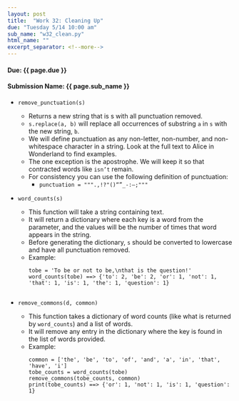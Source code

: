 ```yaml
---
layout: post
title:  "Work 32: Cleaning Up"
due: "Tuesday 5/14 10:00 am"
sub_name: "w32_clean.py"
html_name: ""
excerpt_separator: <!--more-->
---
```


#### Due: {{ page.due }}
#### Submission Name: {{ page.sub_name }}

- `remove_punctuation(s)`
  - Returns a new string that is s with all punctuation removed.
  - `s.replace(a, b)` will replace all occurrences of substring `a` in `s` with the new string, `b`.
  - We will define punctuation as any non-letter, non-number, and non-whitespace character in a string. Look at the full text to Alice in Wonderland to find examples.
  - The one exception is the apostrophe. We will keep it so that contracted words like `isn’t` remain.
  - For consistency you can use the following definition of punctuation:
    - `punctuation = """.,!?"()“”_-:—;"""`


- `word_counts(s)`
  * This function will take a string containing text.
  * It will return a dictionary where each key is a word from the parameter, and the values will be the number of times that word appears in the string.
  * Before generating the dictionary, `s` should be converted to lowercase and have all punctuation removed.
  * Example:
    ```
    tobe = 'To be or not to be,\nthat is the question!'
    word_counts(tobe) ==> {'to': 2, 'be': 2, 'or': 1, 'not': 1, 'that': 1, 'is': 1, 'the': 1, 'question': 1}


- `remove_commons(d, common)`
  * This function takes a dictionary of word counts (like what is returned by `word_counts`) and a list of words.
  * It will remove any entry in the dictionary where the key is found in the list of words provided.
  * Example:
    ```
    common = ['the', 'be', 'to', 'of', 'and', 'a', 'in', 'that', 'have', 'i']
    tobe_counts = word_counts(tobe)
    remove_commons(tobe_counts, common)
    print(tobe_counts) ==> {'or': 1, 'not': 1, 'is': 1, 'question': 1}
    ```
